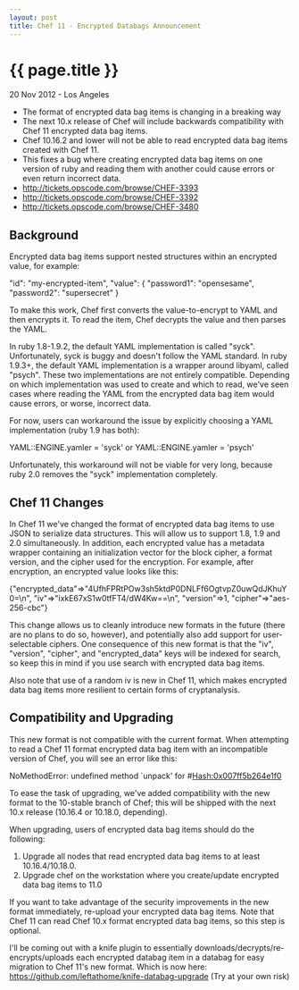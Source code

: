 ```yaml
---
layout: post
title: Chef 11 - Encrypted Databags Announcement
---
```


{{ page.title }}
================

<p class="meta">20 Nov 2012 - Los Angeles</p>

* The format of encrypted data bag items is changing in a breaking way
* The next 10.x release of Chef will include backwards compatibility with Chef 11 encrypted data bag items.
* Chef 10.16.2 and lower will not be able to read encrypted data bag items created with Chef 11.
* This fixes a bug where creating encrypted data bag items on one version of ruby and reading them with another could cause errors or even return incorrect data.
* http://tickets.opscode.com/browse/CHEF-3393
* http://tickets.opscode.com/browse/CHEF-3392
* http://tickets.opscode.com/browse/CHEF-3480


## Background
Encrypted data bag items support nested structures within an encrypted value, for example:

"id": "my-encrypted-item",
"value": {
  "password1": "opensesame",
  "password2": "supersecret"
}

To make this work, Chef first converts the value-to-encrypt to YAML and then encrypts it. To read the item, Chef decrypts the value and then parses the YAML.

In ruby 1.8-1.9.2, the default YAML implementation is called "syck". Unfortunately, syck is buggy and doesn't follow the YAML standard. In ruby 1.9.3+, the default YAML implementation is a wrapper around libyaml, called "psych". These two implementations are not entirely compatible. Depending on which implementation was used to create and which to read, we've seen cases where reading the YAML from the encrypted data bag item would cause errors, or worse, incorrect data.

For now, users can workaround the issue by explicitly choosing a YAML implementation (ruby 1.9 has both):

  YAML::ENGINE.yamler = 'syck'
or
  YAML::ENGINE.yamler = 'psych'

Unfortunately, this workaround will not be viable for very long, because ruby 2.0 removes the "syck" implementation completely.

## Chef 11 Changes
In Chef 11 we've changed the format of encrypted data bag items to use JSON to serialize data structures. This will allow us to support 1.8, 1.9 and 2.0 simultaneously. In addition, each encrypted value has a metadata wrapper containing an initialization vector for the block cipher, a format version, and the cipher used for the encryption. For example, after encryption, an encrypted value looks like this:

{"encrypted_data"=>"4UfhFPRtPOw3sh5ktdP0DNLFf6OgtvpZ0uwQdJKhuY0=\n",
 "iv"=>"ixkE67xS1w0tfFT4/dW4Kw==\n",
 "version"=>1,
 "cipher"=>"aes-256-cbc"}

This change allows us to cleanly introduce new formats in the future (there are no plans to do so, however), and potentially also add support for user-selectable ciphers. One consequence of this new format is that the "iv", "version", "cipher", and "encrypted_data" keys will be indexed for search, so keep this in mind if you use search with encrypted data bag items.

Also note that use of a random iv is new in Chef 11, which makes encrypted data bag items more resilient to certain forms of cryptanalysis.

## Compatibility and Upgrading
This new format is not compatible with the current format. When attempting to read a Chef 11 format encrypted data bag item with an incompatible version of Chef, you will see an error like this:

NoMethodError: undefined method `unpack' for #<Hash:0x007ff5b264e1f0>

To ease the task of upgrading, we've added compatibility with the new format to the 10-stable branch of Chef; this will be shipped with the next 10.x release (10.16.4 or 10.18.0, depending).

When upgrading, users of encrypted data bag items should do the following:
1. Upgrade all nodes that read encrypted data bag items to at least 10.16.4/10.18.0.
2. Upgrade chef on the workstation where you create/update encrypted data bag items to 11.0

If you want to take advantage of the security improvements in the new format immediately, re-upload your encrypted data bag items. Note that Chef 11 can read Chef 10.x format encrypted data bag items, so this step is optional.

I'll be coming out with a knife plugin to essentially downloads/decrypts/re-encrypts/uploads each encrypted databag item in a databag for easy migration to Chef 11's new format. Which is now here: https://github.com/leftathome/knife-databag-upgrade (Try at your own risk)